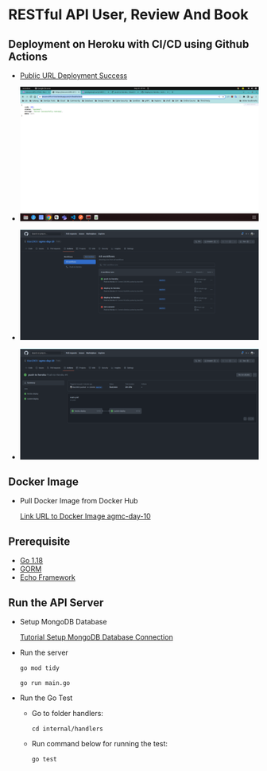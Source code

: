 # RESTful API User, Review And Book

## Deployment on Heroku with CI/CD using Github Actions

- [Public URL Deployment Success](https://secure-cliffs-57526.herokuapp.com/v1/healthcheck)
  
- ![Image Deployment Success](pkg/images/success-deployment-through-github-action.png)
  
- ![Github Actions Workflows](pkg/images/workflows-github.png)

- ![Success CI/CD Pipeline](pkg/images/ci-cd-success.png)

## Docker Image

- Pull Docker Image from Docker Hub

  [Link URL to Docker Image agmc-day-10](https://hub.docker.com/r/titan29/agmc-day-10)

## Prerequisite

- [Go 1.18](https://golang.org/dl/)
- [GORM](https://gorm.io/index.html)
- [Echo Framework](https://echo.labstack.com/)

## Run the API Server

- Setup MongoDB Database
  
  [Tutorial Setup MongoDB Database Connection](https://www.youtube.com/watch?v=6utzRKiBZt0)

- Run the server

  ```shell
  go mod tidy
  ```
  
  ```shell
  go run main.go
  ```

- Run the Go Test

  - Go to folder handlers:

    ```shell
    cd internal/handlers
    ```

  - Run command below for running the test:

    ```shell
    go test
    ```

